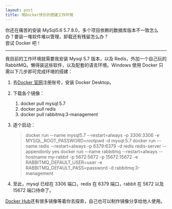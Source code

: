 ```yaml
---
layout: post
title: 用Docker快乐的搭建工作环境
---
```


你还在痛苦的安装 MySql5.6 5.7 8.0，多个项目依赖的数据库版本不一致怎么办？要装一堆软件难以管理，卸载还有残留怎么办？  
尝试 Docker 吧！

---

我目前的工作环境就需要我安装 Mysql 5.7 版本，以及 Redis，外加一个自己玩的 RabbitMQ。懒得装这些软件，以及配套的语言环境。Windows 使用 Docker 只需以下几步即可完成环境的搭建：

1. 去[Docker 官网](https://www.docker.com)注册账号，安装 Docker Desktop。
1. 下载各个镜像：
   1. docker pull mysql:5.7
   1. docker pull redis
   1. docker pull rabbitmq:3-management
1. 逐个启动：

   > docker run --name mysql5.7 --restart=always -p 3306:3306 -e MYSQL_ROOT_PASSWORD=rootpwd -d mysql:5.7
   > docker run --name redis --restart=always -p 6379:6379 -d redis redis-server --appendonly yes
   > docker run --name rabbitmq --restart=always --hostname my-rabbit -p 5672:5672 -p 15672:15672 -e RABBITMQ_DEFAULT_USER=user -e RABBITMQ_DEFAULT_PASS=password -d rabbitmq:3-management

1. 至此，mysql 已经在 3306 端口，redis 在 6379 端口，rabbit 在 5672 以及 15672 端口待命了。

[Docker Hub](https://hub.docker.com)还有很多镜像等着你去探索，自己也可以制作镜像分享给他人使用。
